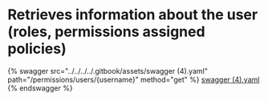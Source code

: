 # Retrieves information about the user (roles, permissions assigned policies)

{% swagger src="../../../../.gitbook/assets/swagger (4).yaml" path="/permissions/users/{username}" method="get" %}
[swagger (4).yaml](<../../../../.gitbook/assets/swagger (4).yaml>)
{% endswagger %}
